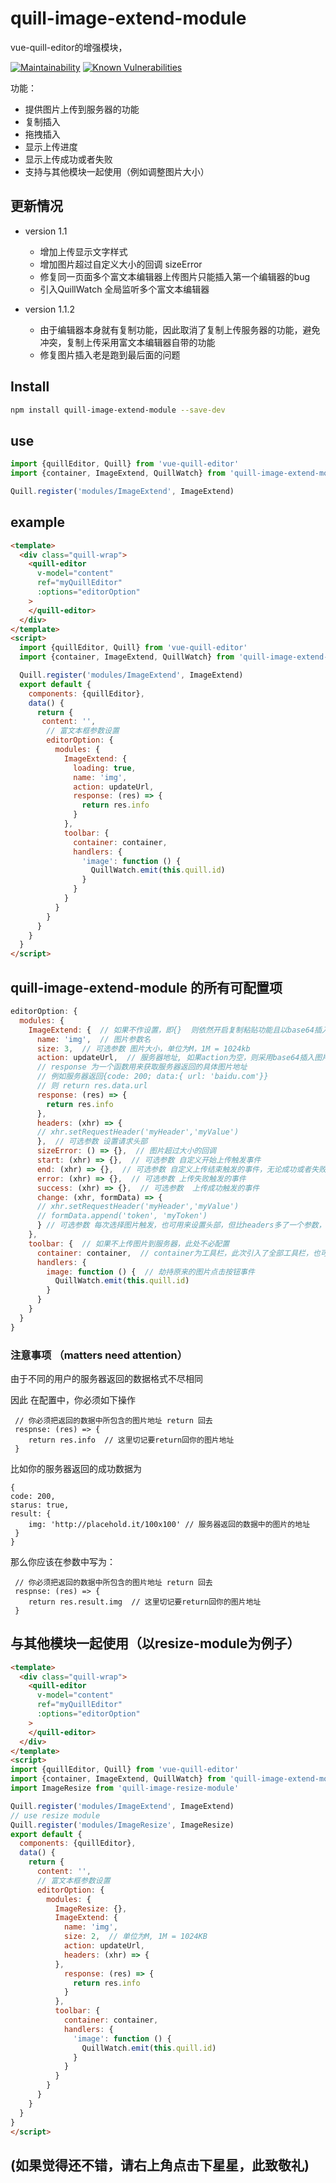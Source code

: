 # quill-image-extend-module 
vue-quill-editor的增强模块，

[![Maintainability](https://api.codeclimate.com/v1/badges/ad2acf261732feb1b2d4/maintainability)](https://codeclimate.com/github/amoshydra/quill-image-extend-module/maintainability)
[![Known Vulnerabilities](https://snyk.io/test/github/amoshydra/quill-image-extend-module-2/badge.svg)](https://snyk.io/test/github/amoshydra/quill-image-extend-module-2)

功能：
 - 提供图片上传到服务器的功能
 - 复制插入
 - 拖拽插入
 - 显示上传进度
 - 显示上传成功或者失败
 - 支持与其他模块一起使用（例如调整图片大小）

## 更新情况
 - version 1.1
   - 增加上传显示文字样式
   - 增加图片超过自定义大小的回调 sizeError
   - 修复同一页面多个富文本编辑器上传图片只能插入第一个编辑器的bug
   - 引入QuillWatch 全局监听多个富文本编辑器 
   
 - version 1.1.2
    - 由于编辑器本身就有复制功能，因此取消了复制上传服务器的功能，避免冲突，复制上传采用富文本编辑器自带的功能
   - 修复图片插入老是跑到最后面的问题

## Install
```bash
npm install quill-image-extend-module --save-dev
```
## use
```js
import {quillEditor, Quill} from 'vue-quill-editor'
import {container, ImageExtend, QuillWatch} from 'quill-image-extend-module'

Quill.register('modules/ImageExtend', ImageExtend)
```
## example
```html
<template>
  <div class="quill-wrap">
    <quill-editor
      v-model="content"
      ref="myQuillEditor"
      :options="editorOption"
    >
    </quill-editor>
  </div>
</template>
<script>
  import {quillEditor, Quill} from 'vue-quill-editor'
  import {container, ImageExtend, QuillWatch} from 'quill-image-extend-module'

  Quill.register('modules/ImageExtend', ImageExtend)
  export default {
    components: {quillEditor},
    data() {
      return {
       content: '',
        // 富文本框参数设置
        editorOption: {
          modules: {
            ImageExtend: {
              loading: true,
              name: 'img',
              action: updateUrl,
              response: (res) => {
                return res.info
              }
            },
            toolbar: {
              container: container,
              handlers: {
                'image': function () {
                  QuillWatch.emit(this.quill.id)
                }
              }
            }
          }
        }
      }
    }
  }
</script>

```
## quill-image-extend-module 的所有可配置项
```js
editorOption: {
  modules: {
    ImageExtend: {  // 如果不作设置，即{}  则依然开启复制粘贴功能且以base64插入
      name: 'img',  // 图片参数名
      size: 3,  // 可选参数 图片大小，单位为M，1M = 1024kb
      action: updateUrl,  // 服务器地址, 如果action为空，则采用base64插入图片
      // response 为一个函数用来获取服务器返回的具体图片地址
      // 例如服务器返回{code: 200; data:{ url: 'baidu.com'}}
      // 则 return res.data.url
      response: (res) => {
        return res.info
      },
      headers: (xhr) => {
      // xhr.setRequestHeader('myHeader','myValue')
      },  // 可选参数 设置请求头部
      sizeError: () => {},  // 图片超过大小的回调
      start: (xhr) => {},  // 可选参数 自定义开始上传触发事件
      end: (xhr) => {},  // 可选参数 自定义上传结束触发的事件，无论成功或者失败
      error: (xhr) => {},  // 可选参数 上传失败触发的事件
      success: (xhr) => {},  // 可选参数  上传成功触发的事件
      change: (xhr, formData) => {
      // xhr.setRequestHeader('myHeader','myValue')
      // formData.append('token', 'myToken')
      } // 可选参数 每次选择图片触发，也可用来设置头部，但比headers多了一个参数，可设置formData
    },
    toolbar: {  // 如果不上传图片到服务器，此处不必配置
      container: container,  // container为工具栏，此次引入了全部工具栏，也可自行配置
      handlers: {
        image: function () {  // 劫持原来的图片点击按钮事件
          QuillWatch.emit(this.quill.id)
        }
      }
    }
  }
}
```
### 注意事项 （matters need attention）
由于不同的用户的服务器返回的数据格式不尽相同

因此
在配置中，你必须如下操作
```vue
 // 你必须把返回的数据中所包含的图片地址 return 回去
 respnse: (res) => {
    return res.info  // 这里切记要return回你的图片地址
 }
```
比如你的服务器返回的成功数据为
```vue
{
code: 200,
starus: true,
result: {
    img: 'http://placehold.it/100x100' // 服务器返回的数据中的图片的地址
 }
}
```
那么你应该在参数中写为：
```vue
 // 你必须把返回的数据中所包含的图片地址 return 回去
 respnse: (res) => {
    return res.result.img  // 这里切记要return回你的图片地址
 }
```

## 与其他模块一起使用（以resize-module为例子）
```html
<template>
  <div class="quill-wrap">
    <quill-editor
      v-model="content"
      ref="myQuillEditor"
      :options="editorOption"
    >
    </quill-editor>
  </div>
</template>
<script>
import {quillEditor, Quill} from 'vue-quill-editor'
import {container, ImageExtend, QuillWatch} from 'quill-image-extend-module'
import ImageResize from 'quill-image-resize-module'

Quill.register('modules/ImageExtend', ImageExtend)
// use resize module
Quill.register('modules/ImageResize', ImageResize)
export default {
  components: {quillEditor},
  data() {
    return {
      content: '',
      // 富文本框参数设置
      editorOption: {
        modules: {
          ImageResize: {},
          ImageExtend: {
            name: 'img',
            size: 2,  // 单位为M, 1M = 1024KB
            action: updateUrl,
            headers: (xhr) => {
          },
            response: (res) => {
              return res.info
            }
          },
          toolbar: {
            container: container,
            handlers: {
              'image': function () {
                QuillWatch.emit(this.quill.id)
              }
            }
          }
        }
      }
    }
  }
}
</script>

```




## (如果觉得还不错，请右上角点击下星星，此致敬礼)
